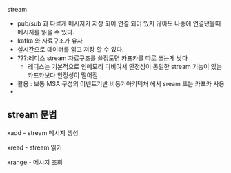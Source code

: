 stream
- pub/sub 과 다르게 메시지가 저장 되어 연결 되어 있지 않아도 나중에 연결됐을때 메시지를 읽을 수 있다.
- kafka 와 자료구조가 유사
- 실시간으로 데이터를 읽고 저장 할 수 있다.
- ???:레디스 stream 자료구조를 쓸정도면 카프카를 따로 쓰는게 낫다
  - 레디스는 기본적으로 인메모리 디비여서 안정성이 동일한 stream 기능이 있는 카프카보다 안정성이 떨어짐
- 활용 : 보통 MSA 구성의 이벤트기반 비동기아키텍처 에서 sream 또는 카프카 사용
- 
## stream 문법

xadd - stream 메시지 생성

xread - stream 읽기

xrange - 메시지 조회